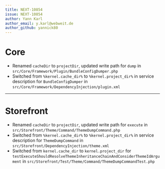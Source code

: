 ```yaml
---
title: NEXT-10854
issue: NEXT-10854
author: Yann Karl
author_email: y.karl@webweit.de 
author_github: yannick80
---
```

# Core
*  Renamed `cacheDir` to `projectDir`, updated write path for `dump` in `src/Core/Framework/Plugin/BundleConfigDumper.php`
*  Switched from `%kernel.cache_dir%` to `%kernel.project_dir%` in service description for `BundleConfigDumper` in `src/Core/Framework/DependencyInjection/plugin.xml`

___
# Storefront
*  Renamed `cacheDir` to `projectDir`, updated write path for `execute`  in `src/Storefront/Theme/Command/ThemeDumpCommand.php`
*  Switched from `%kernel.cache_dir%` to `%kernel.project_dir%` in service description for `ThemeDumpCommand` in `src/Storefront/DependencyInjection/theme.xml`
*  Switched from `kernel.cache_dir` to `kernel.project_dir` for `testExecuteShouldResolveThemeInheritanceChainAndConsiderThemeIdArgument` in `src/Storefront/Test/Theme/Command/ThemeDumpCommandTest.php`
